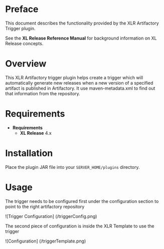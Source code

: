 # Preface #

This document describes the functionality provided by the XLR Artifactory Trigger plugin.

See the **XL Release Reference Manual** for background information on XL Release concepts.

# Overview #

This XLR Artifactory trigger plugin helps create a trigger which will automatically generate new releases when a new version of a specified artifact is published in Artifactory. It use maven-metadata.xml to find out that information from the repository.

# Requirements #

* **Requirements**
	* **XL Release** 4.x

# Installation #

Place the plugin JAR file into your `SERVER_HOME/plugins` directory.  

# Usage #


The trigger needs to be configured first under the configuration section to point to the right artifactory repository

![Trigger Configuration] (/triggerConfig.png)


The second piece of configuration is inside the XLR Template to use the trigger 

![Configuration] (/triggerTemplate.png)